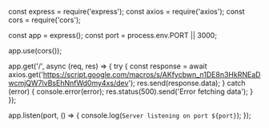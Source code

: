 const express = require('express');
const axios = require('axios');
const cors = require('cors');

const app = express();
const port = process.env.PORT || 3000;

app.use(cors());

app.get('/', async (req, res) => {
    try {
        const response = await axios.get('https://script.google.com/macros/s/AKfycbwn_n1DE8n3HkRNEaDwcmjQW7lvBsEhNnfWd0my4xs/dev');
        res.send(response.data);
    } catch (error) {
        console.error(error);
        res.status(500).send('Error fetching data');
    }
});

app.listen(port, () => {
    console.log(`Server listening on port ${port}`);
});
